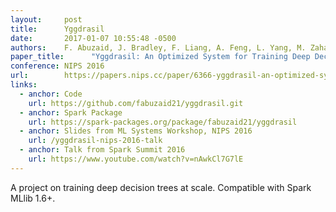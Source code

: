 ```yaml
---
layout:     post
title:      Yggdrasil
date:       2017-01-07 10:55:48 -0500
authors:    F. Abuzaid, J. Bradley, F. Liang, A. Feng, L. Yang, M. Zaharia, and A. Talwalkar
paper_title:      "Yggdrasil: An Optimized System for Training Deep Decision Trees at Scale"
conference: NIPS 2016
url:        https://papers.nips.cc/paper/6366-yggdrasil-an-optimized-system-for-training-deep-decision-trees-at-scale.pdf
links:
  - anchor: Code
    url: https://github.com/fabuzaid21/yggdrasil.git
  - anchor: Spark Package
    url: https://spark-packages.org/package/fabuzaid21/yggdrasil
  - anchor: Slides from ML Systems Workshop, NIPS 2016
    url: /yggdrasil-nips-2016-talk
  - anchor: Talk from Spark Summit 2016
    url: https://www.youtube.com/watch?v=nAwkCl7G7lE
---
```

A project on training deep decision trees at scale. Compatible with Spark MLlib 1.6+.
